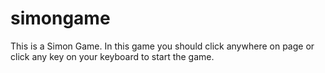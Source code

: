 # simongame
This is a Simon Game. In this game you should click anywhere on page or click any key on your keyboard to start the game.
